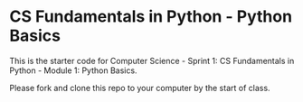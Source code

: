 # CS Fundamentals in Python - Python Basics

This is the starter code for Computer Science - Sprint 1: CS Fundamentals in Python - Module 1: Python Basics.

Please fork and clone this repo to your computer by the start of class.

